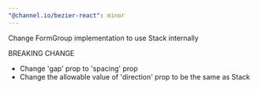 ```yaml
---
"@channel.io/bezier-react": minor
---
```


Change FormGroup implementation to use Stack internally

BREAKING CHANGE

- Change 'gap' prop to 'spacing' prop
- Change the allowable value of 'direction' prop to be the same as Stack
